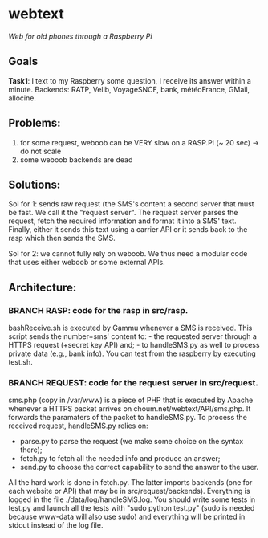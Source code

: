 webtext
=======

*Web for old phones through a Raspberry Pi*

## Goals
**Task1**: I text to my Raspberry some question,
I receive its answer within a minute.
Backends: RATP, Velib, VoyageSNCF, bank, météoFrance, GMail, allocine.

## Problems:
1. for some request, weboob can be VERY slow on a RASP.PI (~ 20 sec) -> do not scale
2. some weboob backends are dead

## Solutions: 
Sol for 1: sends raw request (the SMS's content a second server that must be
fast. We call it the "request server". The request server parses the request, fetch the
required information and format it into a SMS' text. Finally, either it sends
this text using a carrier API or it sends back to the rasp which then sends the SMS.

Sol for 2:  we cannot fully rely on weboob. We thus need a modular code that uses
either weboob or some external APIs.


## Architecture:
### BRANCH RASP: code for the rasp in src/rasp.
bashReceive.sh is executed by Gammu whenever a SMS is received.
This script sends the number+sms' content to:
     - the requested server through a HTTPS request (+secret key API) and;
     - to handleSMS.py as well to process private data (e.g., bank info).
You can test from the raspberry by executing test.sh.

### BRANCH REQUEST: code for the request server in src/request.
sms.php (copy in /var/www) is a piece of PHP that is executed by Apache whenever
a HTTPS packet arrives on choum.net/webtext/API/sms.php. It forwards the
paramaters of the packet to handleSMS.py.
To process the received request, handleSMS.py relies on:
   - parse.py to parse the request (we make some choice on the syntax there);
   - fetch.py to fetch all the needed info and produce an answer;
   - send.py to choose the correct capability to send the answer to the user.
 
   
All the hard work is done in fetch.py. The latter imports backends (one for each
website or API) that may be in src/request/backends).
Everything is logged in the file ./data/log/handleSMS.log.
You should write some tests in test.py and launch all the tests with
"sudo python test.py" (sudo is needed because www-data will also use sudo) and
everything will be printed in stdout instead of the log file.

